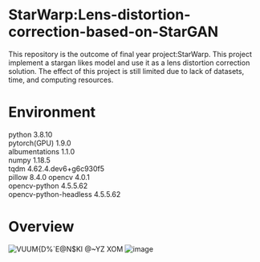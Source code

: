 # StarWarp:Lens-distortion-correction-based-on-StarGAN
This repository is the outcome of final year project:StarWarp. This project implement a stargan likes model and use it as a lens distortion correction solution. The effect of this project is still limited due to lack of datasets, time, and computing resources.

# Environment
python                    3.8.10            
pytorch(GPU)        1.9.0           
albumentations       1.1.0                   
numpy                    1.18.5                
tqdm                       4.62.4.dev6+g6c930f5     
pillow                     8.4.0
opencv                    4.0.1            
opencv-python             4.5.5.62                 
opencv-python-headless    4.5.5.62  

# Overview
![VUUM{D%`E@N$KI @~YZ XOM](https://user-images.githubusercontent.com/83911295/164816876-44411f40-832d-4adf-b716-cfa434e30eeb.jpg)
![image](https://user-images.githubusercontent.com/83911295/164816936-98b8f39a-1c4e-470f-be2f-ee3b5efc52bf.png)
